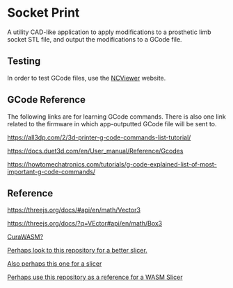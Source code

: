 # Socket Print

A utility CAD-like application to apply modifications to a prosthetic limb socket STL file, and output the modifications to a GCode file.

## Testing

In order to test GCode files, use the [NCViewer](https://ncviewer.com/) website.

## GCode Reference

The following links are for learning GCode commands. There is also one link related to the firmware in which app-outputted GCode file will be sent to.

https://all3dp.com/2/3d-printer-g-code-commands-list-tutorial/

https://docs.duet3d.com/en/User_manual/Reference/Gcodes

https://howtomechatronics.com/tutorials/g-code-explained-list-of-most-important-g-code-commands/

## Reference

https://threejs.org/docs/#api/en/math/Vector3

https://threejs.org/docs/?q=VEctor#api/en/math/Box3

[CuraWASM?](https://www.npmjs.com/package/cura-wasm/v/1.3.1)

[Perhaps look to this repository for a better slicer.](https://github.com/yomboprime/MinceSlicer/tree/136b102124c40e0b48aa8ba64a219c94c11efb80)

[Also perhaps this one for a slicer](https://github.com/skarab42/SLAcer.js/blob/gh-pages/js/slacer/slicer.js)

[Perhaps use this repository as a reference for a WASM Slicer](https://github.com/TileHalo/stl.rs/tree/master)